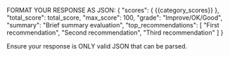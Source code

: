FORMAT YOUR RESPONSE AS JSON:
{
  "scores": {
    {{category_scores}}
  },
  "total_score": total_score,
  "max_score": 100,
  "grade": "Improve/OK/Good",
  "summary": "Brief summary evaluation",
  "top_recommendations": [
    "First recommendation",
    "Second recommendation",
    "Third recommendation"
  ]
}

Ensure your response is ONLY valid JSON that can be parsed.